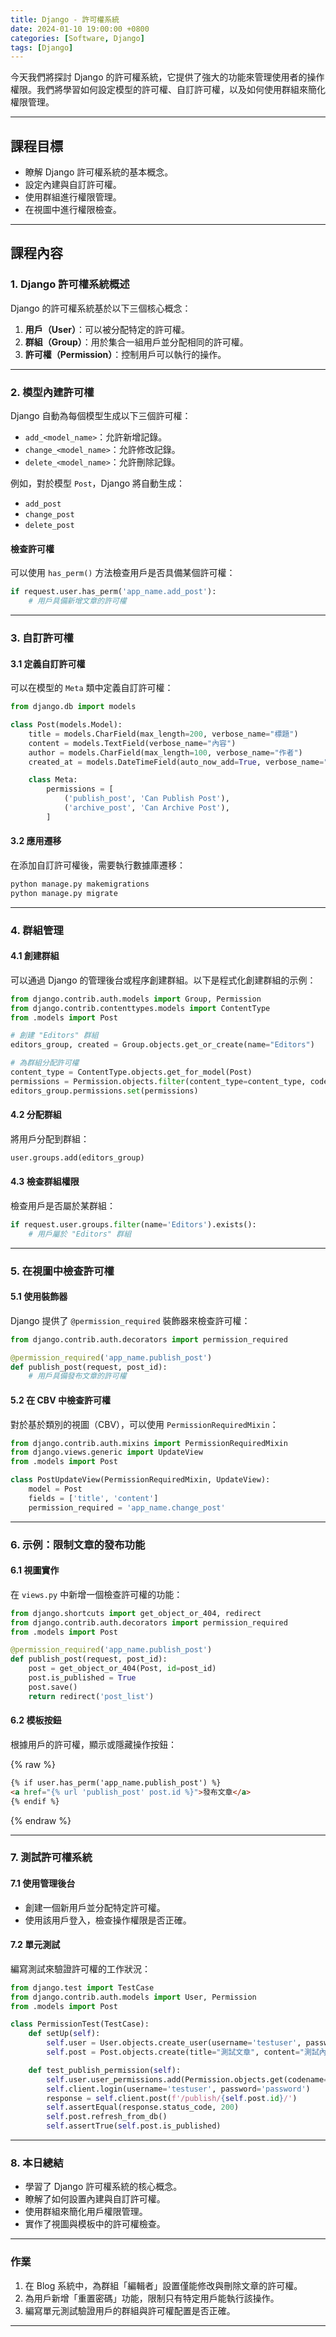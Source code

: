 ```yaml
---
title: Django - 許可權系統
date: 2024-01-10 19:00:00 +0800
categories: [Software, Django]
tags: [Django]
---
```


今天我們將探討 Django 的許可權系統，它提供了強大的功能來管理使用者的操作權限。我們將學習如何設定模型的許可權、自訂許可權，以及如何使用群組來簡化權限管理。

---

## **課程目標**

- 瞭解 Django 許可權系統的基本概念。
- 設定內建與自訂許可權。
- 使用群組進行權限管理。
- 在視圖中進行權限檢查。

---

## **課程內容**

### **1. Django 許可權系統概述**

Django 的許可權系統基於以下三個核心概念：

1. **用戶（User）**：可以被分配特定的許可權。
2. **群組（Group）**：用於集合一組用戶並分配相同的許可權。
3. **許可權（Permission）**：控制用戶可以執行的操作。

---

### **2. 模型內建許可權**

Django 自動為每個模型生成以下三個許可權：

- `add_<model_name>`：允許新增記錄。
- `change_<model_name>`：允許修改記錄。
- `delete_<model_name>`：允許刪除記錄。

例如，對於模型 `Post`，Django 將自動生成：

- `add_post`
- `change_post`
- `delete_post`

#### **檢查許可權**

可以使用 `has_perm()` 方法檢查用戶是否具備某個許可權：

```python
if request.user.has_perm('app_name.add_post'):
    # 用戶具備新增文章的許可權
```

---

### **3. 自訂許可權**

#### **3.1 定義自訂許可權**

可以在模型的 `Meta` 類中定義自訂許可權：

```python
from django.db import models

class Post(models.Model):
    title = models.CharField(max_length=200, verbose_name="標題")
    content = models.TextField(verbose_name="內容")
    author = models.CharField(max_length=100, verbose_name="作者")
    created_at = models.DateTimeField(auto_now_add=True, verbose_name="建立時間")

    class Meta:
        permissions = [
            ('publish_post', 'Can Publish Post'),
            ('archive_post', 'Can Archive Post'),
        ]
```

#### **3.2 應用遷移**

在添加自訂許可權後，需要執行數據庫遷移：

```bash
python manage.py makemigrations
python manage.py migrate
```

---

### **4. 群組管理**

#### **4.1 創建群組**

可以通過 Django 的管理後台或程序創建群組。以下是程式化創建群組的示例：

```python
from django.contrib.auth.models import Group, Permission
from django.contrib.contenttypes.models import ContentType
from .models import Post

# 創建 "Editors" 群組
editors_group, created = Group.objects.get_or_create(name="Editors")

# 為群組分配許可權
content_type = ContentType.objects.get_for_model(Post)
permissions = Permission.objects.filter(content_type=content_type, codename__in=['add_post', 'change_post'])
editors_group.permissions.set(permissions)
```

#### **4.2 分配群組**

將用戶分配到群組：

```python
user.groups.add(editors_group)
```

#### **4.3 檢查群組權限**

檢查用戶是否屬於某群組：

```python
if request.user.groups.filter(name='Editors').exists():
    # 用戶屬於 "Editors" 群組
```

---

### **5. 在視圖中檢查許可權**

#### **5.1 使用裝飾器**

Django 提供了 `@permission_required` 裝飾器來檢查許可權：

```python
from django.contrib.auth.decorators import permission_required

@permission_required('app_name.publish_post')
def publish_post(request, post_id):
    # 用戶具備發布文章的許可權
```

#### **5.2 在 CBV 中檢查許可權**

對於基於類別的視圖（CBV），可以使用 `PermissionRequiredMixin`：

```python
from django.contrib.auth.mixins import PermissionRequiredMixin
from django.views.generic import UpdateView
from .models import Post

class PostUpdateView(PermissionRequiredMixin, UpdateView):
    model = Post
    fields = ['title', 'content']
    permission_required = 'app_name.change_post'
```

---

### **6. 示例：限制文章的發布功能**

#### **6.1 視圖實作**

在 `views.py` 中新增一個檢查許可權的功能：

```python
from django.shortcuts import get_object_or_404, redirect
from django.contrib.auth.decorators import permission_required
from .models import Post

@permission_required('app_name.publish_post')
def publish_post(request, post_id):
    post = get_object_or_404(Post, id=post_id)
    post.is_published = True
    post.save()
    return redirect('post_list')
```

#### **6.2 模板按鈕**

根據用戶的許可權，顯示或隱藏操作按鈕：

{% raw %}
```html
{% if user.has_perm('app_name.publish_post') %}
<a href="{% url 'publish_post' post.id %}">發布文章</a>
{% endif %}
```
{% endraw %}

---

### **7. 測試許可權系統**

#### **7.1 使用管理後台**

- 創建一個新用戶並分配特定許可權。
- 使用該用戶登入，檢查操作權限是否正確。

#### **7.2 單元測試**

編寫測試來驗證許可權的工作狀況：

```python
from django.test import TestCase
from django.contrib.auth.models import User, Permission
from .models import Post

class PermissionTest(TestCase):
    def setUp(self):
        self.user = User.objects.create_user(username='testuser', password='password')
        self.post = Post.objects.create(title="測試文章", content="測試內容", author="作者")

    def test_publish_permission(self):
        self.user.user_permissions.add(Permission.objects.get(codename='publish_post'))
        self.client.login(username='testuser', password='password')
        response = self.client.post(f'/publish/{self.post.id}/')
        self.assertEqual(response.status_code, 200)
        self.post.refresh_from_db()
        self.assertTrue(self.post.is_published)
```

---

### **8. 本日總結**

- 學習了 Django 許可權系統的核心概念。
- 瞭解了如何設置內建與自訂許可權。
- 使用群組來簡化用戶權限管理。
- 實作了視圖與模板中的許可權檢查。

---

### **作業**

1. 在 Blog 系統中，為群組「編輯者」設置僅能修改與刪除文章的許可權。
2. 為用戶新增「重置密碼」功能，限制只有特定用戶能執行該操作。
3. 編寫單元測試驗證用戶的群組與許可權配置是否正確。

---
